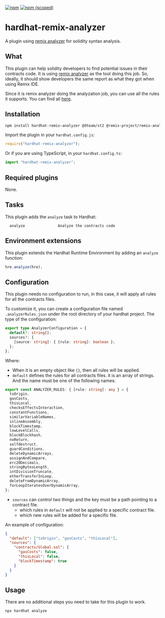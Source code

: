 [![npm](https://img.shields.io/npm/dt/hardhat-remix-analyzer)](https://www.npmjs.com/package/hardhat-remix-analyzer)
[![npm (scoped)](https://img.shields.io/npm/v/hardhat-remix-analyzer)](https://www.npmjs.com/package/hardhat-remix-analyzer)

# hardhat-remix-analyzer

A plugin using [remix analyzer](https://www.npmjs.com/package/@remix-project/remix-analyzer) for solidity syntax analysis.

## What

This plugin can help solidity developers to find potential issues in their contracts code. It is using [remix analyzer](https://www.npmjs.com/package/@remix-project/remix-analyzer) as the tool doing this job. So, ideally, it should show developers the same report as what they got when using Remix IDE.

Since it is remix analyzer doing the analyzation job, you can use all the rules it supports. You can find all [here](https://github.com/ethereum/remix-project/blob/master/libs/remix-analyzer/src/solidity-analyzer/modules/index.ts).

## Installation

```bash
npm install hardhat-remix-analyzer @dteam/st2 @remix-project/remix-analyzer
```

Import the plugin in your `hardhat.config.js`:

```js
require("hardhat-remix-analyzer");
```

Or if you are using TypeScript, in your `hardhat.config.ts`:

```ts
import "hardhat-remix-analyzer";
```

## Required plugins

None.

## Tasks

This plugin adds the `analyze` task to Hardhat:

```text
  analyze               Analyze the contracts code
```

## Environment extensions

This plugin extends the Hardhat Runtime Environment by adding an `analyze` function:

```ts
hre.analyze(hre);
```

## Configuration

This plugin needs no configuration to run, in this case, it will apply all rules for all the contracts files.

To customize it, you can create a configuration file named `.analyzerRules.json` under the root directory of your hardhat project. The type of the configuration:

```ts
export type AnalyzerConfiguration = {
  default?: string[];
  sources?: {
    [source: string]: { [rule: string]: boolean };
  };
};
```

Where:

- When it is an empty object like `{}`, then all rules will be applied.
- `default` defines the rules for all contracts files. it is an array of strings. And the name must be one of the following names:

```ts
export const ANALYZER_RULES: { [rule: string]: any } = {
  txOrigin,
  gasCosts,
  thisLocal,
  checksEffectsInteraction,
  constantFunctions,
  similarVariableNames,
  inlineAssembly,
  blockTimestamp,
  lowLevelCalls,
  blockBlockhash,
  noReturn,
  selfdestruct,
  guardConditions,
  deleteDynamicArrays,
  assignAndCompare,
  erc20Decimals,
  stringBytesLength,
  intDivisionTruncate,
  etherTransferInLoop,
  deleteFromDynamicArray,
  forLoopIteratesOverDynamicArray,
};
```

- `sources` can control two things and the key must be a path pointing to a contract file.
  - which rules in `default` will not be applied to a specific contract file.
  - which new rules will be added for a specific file.

An example of configuration:

```json
{
  "default": ["txOrigin", "gasCosts", "thisLocal"],
  "sources": {
    "contracts/Global.sol": {
      "gasCosts": false,
      "thisLocal": false,
      "blockTimestamp": true
    }
  }
}
```

## Usage

There are no additional steps you need to take for this plugin to work.

```shell
npx hardhat analyze
```
